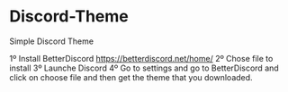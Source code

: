 # Discord-Theme
Simple Discord Theme

1º Install BetterDiscord https://betterdiscord.net/home/
2º Chose file to install
3º Launche Discord
4º Go to settings and go to BetterDiscord and click on choose file and then get the theme that you downloaded.
